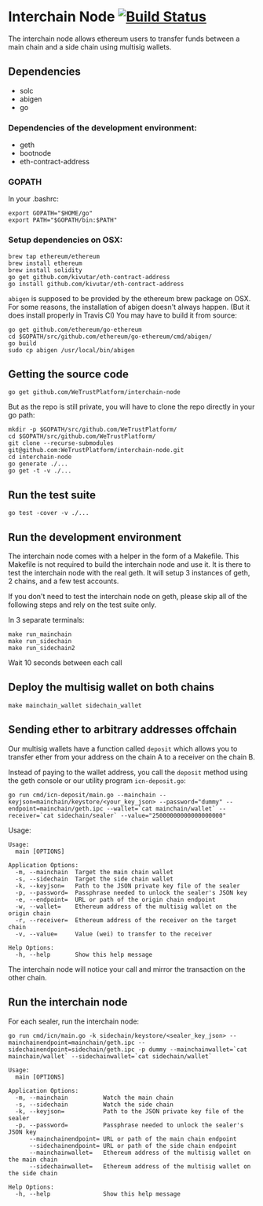 # Interchain Node [![Build Status](https://travis-ci.com/WeTrustPlatform/interchain-node.svg?token=zZKDmgBA4AupAdRbvfQN&branch=master)](https://travis-ci.com/WeTrustPlatform/interchain-node)

The interchain node allows ethereum users to transfer funds between a main chain and a side chain using multisig wallets.

## Dependencies

 * solc
 * abigen
 * go

### Dependencies of the development environment:

 * geth
 * bootnode
 * eth-contract-address

### GOPATH

In your .bashrc:

```
export GOPATH="$HOME/go"
export PATH="$GOPATH/bin:$PATH"
```

### Setup dependencies on OSX:

```
brew tap ethereum/ethereum
brew install ethereum
brew install solidity
go get github.com/kivutar/eth-contract-address
go install github.com/kivutar/eth-contract-address
```

`abigen` is supposed to be provided by the ethereum brew package on OSX. For some reasons, the installation of abigen doesn't always happen. (But it does install properly in Travis CI)
You may have to build it from source:

```
go get github.com/ethereum/go-ethereum
cd $GOPATH/src/github.com/ethereum/go-ethereum/cmd/abigen/
go build
sudo cp abigen /usr/local/bin/abigen
```

## Getting the source code

    go get github.com/WeTrustPlatform/interchain-node

But as the repo is still private, you will have to clone the repo directly in your go path:

    mkdir -p $GOPATH/src/github.com/WeTrustPlatform/
    cd $GOPATH/src/github.com/WeTrustPlatform/
    git clone --recurse-submodules git@github.com:WeTrustPlatform/interchain-node.git
    cd interchain-node
    go generate ./...
    go get -t -v ./...

## Run the test suite

    go test -cover -v ./...

## Run the development environment

The interchain node comes with a helper in the form of a Makefile. This Makefile is not required to build the interchain node and use it. It is there to test the interchain node with the real geth. It will setup 3 instances of geth, 2 chains, and a few test accounts.

If you don't need to test the interchain node on geth, please skip all of the following steps and rely on the test suite only.

In 3 separate terminals:

```
make run_mainchain
make run_sidechain
make run_sidechain2
```

Wait 10 seconds between each call

## Deploy the multisig wallet on both chains

    make mainchain_wallet sidechain_wallet

## Sending ether to arbitrary addresses offchain

Our multisig wallets have a function called `deposit` which allows you to transfer ether from your address on the chain A to a receiver on the chain B.

Instead of paying to the wallet address, you call the `deposit` method using the geth console or our utility program `icn-deposit.go`:

    go run cmd/icn-deposit/main.go --mainchain --keyjson=mainchain/keystore/<your_key_json> --password="dummy" --endpoint=mainchain/geth.ipc --wallet=`cat mainchain/wallet` --receiver=`cat sidechain/sealer` --value="25000000000000000000"

Usage:

```
Usage:
  main [OPTIONS]

Application Options:
  -m, --mainchain  Target the main chain wallet
  -s, --sidechain  Target the side chain wallet
  -k, --keyjson=   Path to the JSON private key file of the sealer
  -p, --password=  Passphrase needed to unlock the sealer's JSON key
  -e, --endpoint=  URL or path of the origin chain endpoint
  -w, --wallet=    Ethereum address of the multisig wallet on the origin chain
  -r, --receiver=  Ethereum address of the receiver on the target chain
  -v, --value=     Value (wei) to transfer to the receiver

Help Options:
  -h, --help       Show this help message
```

The interchain node will notice your call and mirror the transaction on the other chain.

## Run the interchain node

For each sealer, run the interchain node:

    go run cmd/icn/main.go -k sidechain/keystore/<sealer_key_json> --mainchainendpoint=mainchain/geth.ipc --sidechainendpoint=sidechain/geth.ipc -p dummy --mainchainwallet=`cat mainchain/wallet` --sidechainwallet=`cat sidechain/wallet`

```
Usage:
  main [OPTIONS]

Application Options:
  -m, --mainchain          Watch the main chain
  -s, --sidechain          Watch the side chain
  -k, --keyjson=           Path to the JSON private key file of the sealer
  -p, --password=          Passphrase needed to unlock the sealer's JSON key
      --mainchainendpoint= URL or path of the main chain endpoint
      --sidechainendpoint= URL or path of the side chain endpoint
      --mainchainwallet=   Ethereum address of the multisig wallet on the main chain
      --sidechainwallet=   Ethereum address of the multisig wallet on the side chain

Help Options:
  -h, --help               Show this help message
```
